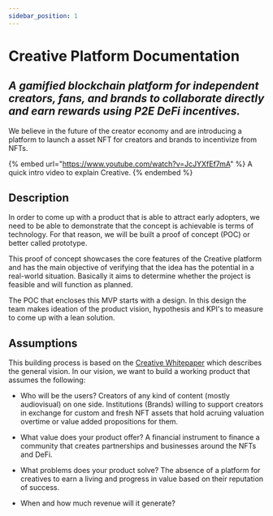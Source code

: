 ```yaml
---
sidebar_position: 1
---
```


# Creative Platform Documentation

*A gamified blockchain platform for independent creators, fans, and brands to collaborate directly and earn rewards using P2E DeFi incentives.*
---

We believe in the future of the creator economy and are introducing a platform to launch a asset NFT for creators and brands to incentivize from NFTs.

{% embed url="https://www.youtube.com/watch?v=JcJYXfEf7mA" %}
A quick intro video to explain Creative.
{% endembed %}

## Description

In order to come up with a product that is able to attract early adopters, we need to be able to demonstrate that the concept is achievable is terms of technology. For that reason, we will be built a proof of concept  (POC) or better called prototype.

This proof of concept showcases the core features of the Creative platform and has the main objective of verifying that the idea has the potential in a real-world situation. Basically it aims to determine whether the project is feasible and will function as planned.

The POC that encloses this MVP starts with a design. In this design the team makes ideation of the product vision, hypothesis and KPI's to measure to come up with a lean solution.

## Assumptions
This building process is based on the [Creative Whitepaper](https://docs.creativeplatform.io/resources/whitepaper) which describes the general vision. In our vision, we want to build a working product that assumes the following:

* Who will be the users?
Creators of any kind of content (mostly audiovisual) on one side. Institutions (Brands) willing to support creators in exchange for custom and fresh NFT assets that hold acruing valuation overtime or value added propositions for them.

* What value does your product offer?
A financial instrument to finance a community that creates partnerships and businesses around the NFTs and DeFi.

* What problems does your product solve?
The absence of a platform for creatives to earn a living and progress in value based on their reputation of success.

* When and how much revenue will it generate?

